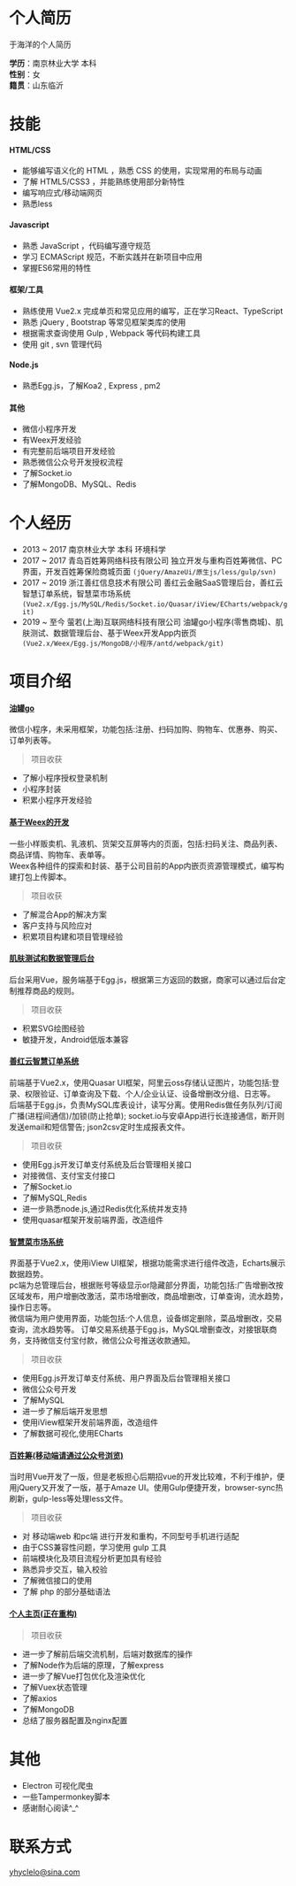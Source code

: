 # 个人简历
于海洋的个人简历

**学历**：南京林业大学 本科  
**性别**：女  
**籍贯**：山东临沂  

# 技能
#### HTML/CSS
* 能够编写语义化的 HTML ，熟悉 CSS 的使用，实现常用的布局与动画
* 了解 HTML5/CSS3 ，并能熟练使用部分新特性
* 编写响应式/移动端网页
* 熟悉less
#### Javascript
* 熟悉 JavaScript ，代码编写遵守规范
* 学习 ECMAScript 规范，不断实践并在新项目中应用
* 掌握ES6常用的特性
#### 框架/工具
* 熟练使用 Vue2.x 完成单页和常见应用的编写，正在学习React、TypeScript
* 熟悉 jQuery , Bootstrap 等常见框架类库的使用
* 根据需求查询使用 Gulp , Webpack 等代码构建工具
* 使用 git , svn 管理代码
#### Node.js
* 熟悉Egg.js，了解Koa2 , Express , pm2
#### 其他
* 微信小程序开发
* 有Weex开发经验
* 有完整前后端项目开发经验
* 熟悉微信公众号开发授权流程
* 了解Socket.io
* 了解MongoDB、MySQL、Redis

# 个人经历
* 2013 ~ 2017 南京林业大学 本科 环境科学
* 2017 ~ 2017 青岛百姓筹网络科技有限公司   独立开发与重构百姓筹微信、PC界面，开发百姓筹保险商城页面 
`(jQuery/AmazeUi/原生js/less/gulp/svn)`
* 2017 ~ 2019  浙江善红信息技术有限公司   善红云金融SaaS管理后台，善红云智慧订单系统，智慧菜市场系统
`(Vue2.x/Egg.js/MySQL/Redis/Socket.io/Quasar/iView/ECharts/webpack/git)`
* 2019 ~ 至今  萤若(上海)互联网络科技有限公司   油罐go小程序(零售商城)、肌肤测试、数据管理后台、基于Weex开发App内嵌页`(Vue2.x/Weex/Egg.js/MongoDB/小程序/antd/webpack/git)`  

# 项目介绍
#### [油罐go]()
微信小程序，未采用框架，功能包括:注册、扫码加购、购物车、优惠券、购买、订单列表等。
> 项目收获
  * 了解小程序授权登录机制
  * 小程序封装
  * 积累小程序开发经验

#### [基于Weex的开发]()
一些小样贩卖机、乳液机、货架交互屏等内的页面，包括:扫码关注、商品列表、商品详情、购物车、表单等。  
Weex各种组件的探索和封装、基于公司目前的App内嵌页资源管理模式，编写构建打包上传脚本。
> 项目收获
  * 了解混合App的解决方案
  * 客户支持与风险应对
  * 积累项目构建和项目管理经验

#### [肌肤测试和数据管理后台]()
后台采用Vue，服务端基于Egg.js，根据第三方返回的数据，商家可以通过后台定制推荐商品的规则。  
> 项目收获
  * 积累SVG绘图经验
  * 敏捷开发，Android低版本兼容

#### [善红云智慧订单系统]()
前端基于Vue2.x，使用Quasar UI框架，阿里云oss存储认证图片，功能包括:登录、权限验证、订单查询及下载、个人/企业认证、设备增删改分组、日志等。  
后端基于Egg.js，负责MySQL库表设计，读写分离。使用Redis做任务队列/订阅广播(进程间通信)/加锁(防止抢单); socket.io与安卓App进行长连接通信，断开则发送email和短信警告; json2csv定时生成报表文件。
> 项目收获
  * 使用Egg.js开发订单支付系统及后台管理相关接口
  * 对接微信、支付宝支付接口
  * 了解Socket.io
  * 了解MySQL,Redis
  * 进一步熟悉node.js,通过Redis优化系统并发支持
  * 使用quasar框架开发前端界面，改造组件

#### [智慧菜市场系统]()
界面基于Vue2.x，使用iView UI框架，根据功能需求进行组件改造，Echarts展示数据趋势。  
pc端为总管理后台，根据账号等级显示or隐藏部分界面，功能包括:广告增删改按区域发布，用户增删改激活，菜市场增删改，商品增删改，订单查询，流水趋势，操作日志等。  
微信端为用户使用界面，功能包括:个人信息，设备绑定删除，菜品增删改，交易查询，流水趋势等。 
订单交易系统基于Egg.js，MySQL增删查改，对接银联商务，支持微信支付宝付款，微信公众号推送收款通知。
> 项目收获 
  * 使用Egg.js开发订单支付系统、用户界面及后台管理相关接口
  * 微信公众号开发
  * 了解MySQL
  * 进一步了解后端开发思想
  * 使用iView框架开发前端界面，改造组件
  * 了解数据可视化,使用ECharts
  
#### [百姓筹(移动端请通过公众号浏览)](http://www.baixingchou.com)
当时用Vue开发了一版，但是老板担心后期招vue的开发比较难，不利于维护，便用jQuery又开发了一版，基于Amaze UI。使用Gulp便捷开发，browser-sync热刷新，gulp-less等处理less文件。
> 项目收获 
  * 对 移动端web 和pc端 进行开发和重构，不同型号手机进行适配
  * 由于CSS兼容性问题，学习使用 gulp 工具
  * 前端模块化及项目流程分析更加具有经验
  * 熟悉异步交互，输入校验
  * 了解微信接口的使用
  * 了解 php 的部分基础语法

#### [个人主页(正在重构)](http://www.cheeseyu.cn)
> 项目收获
  * 进一步了解前后端交流机制，后端对数据库的操作
  * 了解Node作为后端的原理，了解express
  * 进一步了解Vue打包优化及渲染优化
  * 了解Vuex状态管理
  * 了解axios
  * 了解MongoDB
  * 总结了服务器配置及nginx配置
  
# 其他
* Electron 可视化爬虫
* 一些Tampermonkey脚本
* 感谢耐心阅读^_^

# 联系方式
yhyclelo@sina.com
